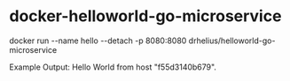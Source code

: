 # docker-helloworld-go-microservice

docker run --name hello --detach -p 8080:8080 drhelius/helloworld-go-microservice

Example Output: Hello World from host "f55d3140b679".
